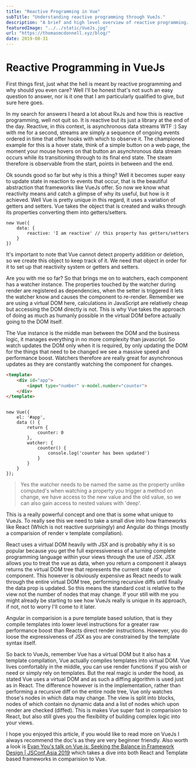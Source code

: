 ```yaml
---
title: "Reactive Programming in Vue"
subTitle: "Understanding reactive programming through VueJs."
description: "A brief and high level overview of reactive programming. Supercharge your frontend with VueJs's implementation of asynchronous data streams."
featuredImage: "../../static/VueJs.jpg"
url: "https://thomasmcdonnell.xyz/blog/"
date: 2019-08-31
---
```


# Reactive Programming in VueJs


First things first, just what the hell is meant by reactive programming and why should you even care? Well I'll
be honest that's not such an easy question to answer, nor is it one that I am particularly qualified to give, but sure here goes.


In my search for answers I heard a lot about RxJs and how this is reactive programming, well not quit so. It is reactive but
its just a library at the end of the day. Reactive, in this context, is asynchronous data streams WTF :) Say with me for a second,
streams are simply a sequence of ongoing events ordered in time that offer hooks with which to observe it. The championed 
example for this is a hover state, think of a simple button on a web page, the moment your mouse hovers on that button
an asynchronous data stream occurs while its transitioning through to its final end state. The steam therefore is observable 
from the start, points in between and the end.


Ok sounds good so far but why is this a thing? Well it becomes super easy to update state in reaction to events that occur,
that is the beautiful abstraction that frameworks like VueJs offer. So now we know what reactivity means and catch a glimpse 
of why its useful, but how is it achieved. Well Vue is pretty unique in this regard, it uses a variation of getters and setters. 
Vue takes the object that is created and walks through its properties converting them into getters/setters.

```vue
new Vue({
    data: {
        reactive: 'I am reactive' // this property has getters/setters
    }
})
```

It's important to note that Vue cannot detect property addition or deletion, so we create this object to keep track of it. 
We need that object in order for it to set up that reactivity system or getters and setters.


Are you with me so far? So that brings me on to watchers, each component has a watcher instance. The properties touched
by the watcher during render are registered as dependencies, when the setter is triggered it lets the watcher know and causes
the component to re-render. Remember we are using a virtual DOM here, calculations in JavaScript are relatively cheap but 
accessing the DOM directly is not. This is why Vue takes the approach of doing as much as humanly possible in the virtual 
DOM before actually going to the DOM itself.


The Vue instance is the middle man between the DOM and the business logic, it manages everything in no more complexity than javascript.
So watch updates the DOM only when it is required, by only updating the DOM for the things that need to be changed we see a massive speed and performance 
boost. Watchers therefore are really great for asynchronous updates as they are constantly watching the component for changes.

```html
<template>
    <div id="app">
        <input type="number" v-model.number="counter">
    </div>
</template>
```

```vue

new Vue({
    el: '#app',
    data () {
        return {
            counter: 0
        },
        watcher: {
            counter() {
                console.log('counter has been updated')
            }
        }
    }
});
```
> Yes the watcher needs to be named the same as the property unlike computed's when watching a property you trigger a method on change, 
we have access to the new value and the old value, so we can also gain access to nested values with 'deep'.


This is a really powerful concept and one that is some what unique to VueJs. To really see this we need to take a small dive 
into how frameworks like React (Which is not reactive surprisingly) and Angular do things (mostly a comparision of render v template compilation). 


React uses a virtual DOM heavily with JSX and is probably why it is so popular because you get the full expressiveness of a turning complete programming language within
your views through the use of JSX. JSX allows you to treat the vue as data, when you return a component it always returns the 
virtual DOM tree that represents the current state of your component. This however is obviously expensive as React needs to walk through 
the entire virtual DOM tree, performing recursive diffs until finally the data prop is updated. So this means the standard cost 
is relative to the view not the number of nodes that may change. If your still with me you might already be starting to see how VueJs really 
is unique in its approach, if not, not to worry I'll come to it later. 


Angular in comparision is a pure template based solution, that is they compile templates into 
lower level instructions for a greater raw performance boost than Reacts direct render instructions. However, you do loose the 
expressiveness of JSX as you are constrained by the template syntax itself. 


So back to VueJs, remember Vue has a virtual DOM but it also has a template compilation, Vue actually compiles templates into
virtual DOM. Vue lives comfortably in the middle, you can use render functions if you wish or need or simply rely on templates.
But the real magic is under the hood, as stated Vue uses a virtual DOM and as such a diffing algorithm is used just as in React. The 
difference however is in the implementation, rather than performing a recursive diff on the entire node tree, Vue only watches those's nodes in 
which data may change. The view is split into blocks, nodes of which contain no dynamic data and a list of nodes which upon render 
are checked (diffed). This is makes Vue super fast in comparision to React, but also still gives you the flexibility of building complex 
logic into your views. 


I hope you enjoyed this article, if you would like to read more on VueJs I always recommend the doc's as they are very beginner 
friendly. Also worth a look is [Evan You's talk on Vue.js: Seeking the Balance in Framework Design | JSConf.Asia 2019](https://www.youtube.com/watch?v=ANtSWq-zI0s&t=1282s) which takes a
dive into both React and Template based frameworks in comparision to Vue.   
  
